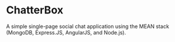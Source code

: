 # ChatterBox
A simple single-page social chat application using the MEAN stack (MongoDB, Express.JS, AngularJS, and Node.js).
